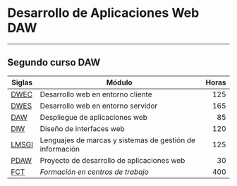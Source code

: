 # Desarrollo de Aplicaciones Web DAW

---
## Segundo curso DAW

| Siglas |                    Módulo                             | Horas |
| ----- | -------------------------------------------------------- | ---:|
| [DWEC](DWEC)   | Desarrollo web en entorno cliente                        | 125 |
| [DWES](DWES)   | Desarrollo web en entorno servidor                       | 165 |
| [DAW](DAW)     | Despliegue de aplicaciones web                           |  85 |
| [DIW](DIW)     | Diseño de interfaces web                                 | 120 |
| [LMSGI](LMSGI) | Lenguajes de marcas y sistemas de gestión de información | 125 |
| [PDAW](PDAW)   | Proyecto de desarrollo de aplicaciones web               |  30 |
| [FCT](FCT)     | *Formación en centros de trabajo*                        | 400 |
